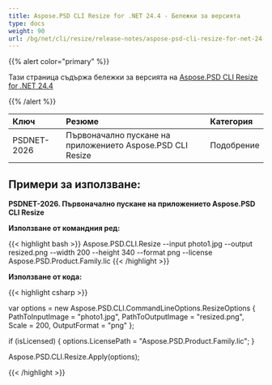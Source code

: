 ```yaml
---
title: Aspose.PSD CLI Resize for .NET 24.4 - Бележки за версията
type: docs
weight: 90
url: /bg/net/cli/resize/release-notes/aspose-psd-cli-resize-for-net-24-4-release-notes/
---
```


{{% alert color="primary" %}}

Тази страница съдържа бележки за версията на [Aspose.PSD CLI Resize for .NET 24.4](https://www.nuget.org/packages/Aspose.PSD.CLI.Resize/)

{{% /alert %}}

| **Ключ**     | **Резюме**                                          | **Категория** |
|:------------|:-----------------------------------------------------|:-------------|
| PSDNET-2026 | Първоначално пускане на приложението Aspose.PSD CLI Resize | Подобрение |


## **Примери за използване:**

**PSDNET-2026. Първоначално пускане на приложението Aspose.PSD CLI Resize**

**Използване от командния ред:**

{{< highlight bash >}}
Aspose.PSD.CLI.Resize --input photo1.jpg --output resized.png --width 200 --height 340 --format png --license Aspose.PSD.Product.Family.lic
{{< /highlight >}}

**Използване от кода:**

{{< highlight csharp >}}

var options = new Aspose.PSD.CLI.CommandLineOptions.ResizeOptions
{
    PathToInputImage = "photo1.jpg",
    PathToOutputImage = "resized.png",
    Scale = 200,
    OutputFormat = "png"
};


if (isLicensed)
{
    options.LicensePath = "Aspose.PSD.Product.Family.lic";
}

Aspose.PSD.CLI.Resize.Apply(options);

{{< /highlight >}}
